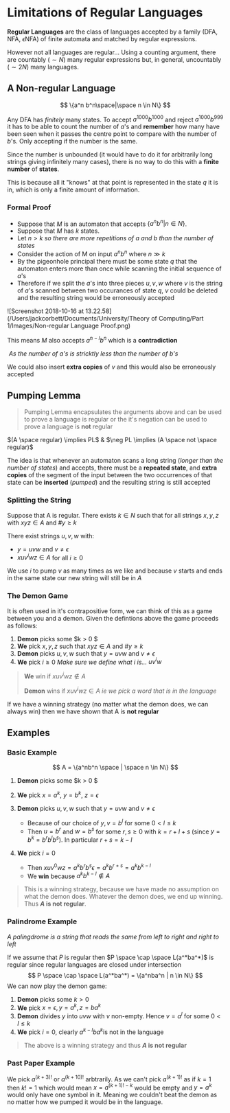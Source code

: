 # Limitations of Regular Languages

**Regular Languages** are the class of languages accepted by a family (DFA, NFA, $\epsilon$NFA) of finite automata and matched by regular expressions.

However not all languages are regular... Using a counting argument, there are countably ($∼ N$) many regular expressions but, in general, uncountably ($∼ 2N$) many languages.

## A Non-regular Language

$$
\{a^n b^n\space|\space n \in N\}
$$

Any DFA has *finitely* many states. To accept $a^{1000}b^{1000}$ and reject $a^{1000}b^{999}$ it has to be able to count the number of $a$'s and **remember** how many have been seen when it passes the centre point to compare with the number of $b$'s. Only accepting if the number is the same.

Since the number is unbounded (it would have to do it for arbitrarily long strings giving infinitely many cases), there is no way to do this with a **finite number** of **states**. 

This is because all it "knows" at that point is represented in the state $q$ it is in, which is only a finite amount of information.

### Formal Proof

- Suppose that $M$ is an automaton that accepts $\{a^nb^n | n \in N\}$. 
- Suppose that $M$ has $k$ states. 
- Let $n > k$      *so there are more repetitions of a and b than the number of states*
- Consider the action of M on input $a^nb^n$ where $n \gg k$ 
- By the pigeonhole principal there must be some state $q$ that the automaton enters more than once while scanning the initial sequence of $a$'s 
- Therefore if we split the $a$'s into three pieces $u, v, w$ where $v$ is the string of $a$'s scanned between two occurances of state $q$, $v$ could be deleted and the resulting string would be erroneously accepted

![Screenshot 2018-10-16 at 13.22.58](/Users/jackcorbett/Documents/University/Theory of Computing/Part 1/Images/Non-regular Language Proof.png)

This means $M$ also accepts $a^{n-l}b^n$ which is a **contradiction**

​	*As the number of a's is stricktly less than the number of b's*

We could also insert **extra copies** of $v$ and this would also be erroneously accepted 

## Pumping Lemma

> Pumping Lemma encapsulates the arguments above and can be used to prove a language is regular or the it's negation can be used to prove a language is **not** regular

$(A \space regular) \implies PL$ 		&		$\neg PL \implies (A \space not \space regular)$ 

The idea is that whenever an automaton scans a long string (*longer than the number of states*) and accepts, there must be a **repeated state**, and **extra copies** of the segment of the input between the two occurrences of that state can be **inserted** (*pumped*) and the resulting string is still accepted

### Splitting the String

Suppose that A is regular. There exists $k \in N$ such that for all strings $x, y, z$ with $xyz \in A$ and $\#y \geq k$ 

There exist strings $u, v, w$ with:

- $y = uvw$ and $v \neq \epsilon$
- $xuv^iwz \in A$ for all $i \geq 0$ 

We use $i$ to pump $v$ as many times as we like and because $v$ starts and ends in the same state our new string will still be in $A$

### The Demon Game

It is often used in it's contrapositive form, we can think of this as a game between you and a demon. Given the defintions above the game proceeds as follows:

1. **Demon** picks some $k > 0 $
2. **We** pick $x, y, z$ such that $xyz \in A$ and $\#y \geq k$
3. **Demon** picks $u, v, w$ such that $y = uvw$ and $v \neq \epsilon$
4. **We** pick $i \geq 0$     *Make sure we define what i is...* $uv^iw$

> **We** win if $xuv^iwz \notin A$ 
>
> **Demon** wins if $xuv^iwz \in A$ 	*ie we pick a word that is in the language* 

If we have a winning strategy (no matter what the demon does, we can always win) then we have shown that A is **not regular**

## Examples

### Basic Example

$$
A = \{a^nb^n \space | \space n \in N\}
$$

1. **Demon** picks some $k > 0 $
2. **We** pick $x = a^k$, $y = b^k$, $z = \epsilon$ 
3. **Demon** picks $u, v, w$ such that $y = uvw$ and $v \neq \epsilon$ 
   - Because of our choice of $y, v = b^l$ for some $0 < l \leq k$ 
   - Then $u = b^r$ and $w = b^s$ for some $r, s \geq 0$ with $k = r + l + s$ (since $y = b^k = b^r b^l b^s$). In particular $r + s = k - l$ 

4. **We** pick $i = 0$ 
   - Then $xuv^0wz = a^kb^rb^s \epsilon = a^kb^{r+s} = a^kb^{k-l}$ 
   - We **win** because $a^kb^{k-l} \notin A$ 

> This is a winning strategy, because we have made no assumption on what the demon does. Whatever the demon does, we end up winning. Thus **$A$ is not regular**. 

### Palindrome Example

*A palingdrome is a string that reads the same from left to right and right to left*

If we assume that $P$ is regular then $P \space \cap \space L(a^*ba^*)$ is regular since regular languages are closed under intersection
$$
P \space \cap \space L(a^*ba^*) = \{a^nba^n | n \in N\}
$$
  We can now play the demon game:

1. **Demon** picks some $k > 0$
2. **We** pick $x = \epsilon, y = a^k, z = ba^k$
3. **Demon** divides $y$ into $uvw$ with $v$ non-empty. Hence $v = a^l$ for some $0 < l \leq k$
4. **We** pick $i = 0​$, clearly $a^{k-l}ba^k​$ is not in the language 

> The above is a winning strategy and thus **$A$ is not regular** 

### Past Paper Example

We pick $a^{(k+3)!}$ or $a^{(k+10)!}$ arbtrarily. As we can't pick $a^{(k+1)!}$ as if $k=1$ then $k! = 1$ which would mean $x = a^{(k+1)! - k}$ would be empty and $y=a^k$ would only have one symbol in it. Meaning we couldn't beat the demon as no matter how we pumped it would be in the language.
